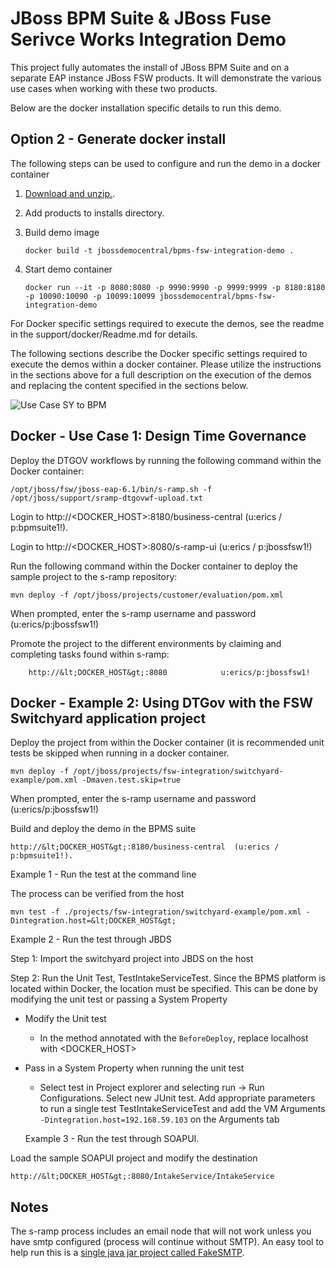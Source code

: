 JBoss BPM Suite & JBoss Fuse Serivce Works Integration Demo
===========================================================
This project fully automates the install of JBoss BPM Suite and on a separate EAP instance JBoss FSW products. It will demonstrate
the various use cases when working with these two products.

Below are the docker installation specific details to run this demo.

Option 2 - Generate docker install
----------------------------------
The following steps can be used to configure and run the demo in a docker container

1. [Download and unzip.](https://github.com/jbossdemocentral/bpms-fsw-integration-demo/archive/master.zip). 

2. Add products to installs directory.

3. Build demo image

	```
	docker build -t jbossdemocentral/bpms-fsw-integration-demo .
	```

4. Start demo container

	```
	docker run --it -p 8080:8080 -p 9990:9990 -p 9999:9999 -p 8180:8180 -p 10090:10090 -p 10099:10099 jbossdemocentral/bpms-fsw-integration-demo
	``` 
	
For Docker specific settings required to execute the demos, see the readme in the support/docker/Readme.md for details.

The following sections describe the Docker specific settings required to execute the demos within a docker container. Please utilize the instructions in the sections above for a full description on the execution of the demos and replacing the content specified in the sections below.


![Use Case SY to BPM](https://github.com/jbossdemocentral/bpms-fsw-integration-demo/blob/master/docs/demo-images/fsw-bpms-integration-2.png?raw=true)


Docker - Use Case 1: Design Time Governance  
----------------------------------
Deploy the DTGOV workflows by running the following command within the Docker container:

    /opt/jboss/fsw/jboss-eap-6.1/bin/s-ramp.sh -f /opt/jboss/support/sramp-dtgovwf-upload.txt

   Login to http://&lt;DOCKER_HOST&gt;:8180/business-central  (u:erics / p:bpmsuite1!).

   Login to http://&lt;DOCKER_HOST&gt;:8080/s-ramp-ui         (u:erics / p:jbossfsw1!)

Run the following command within the Docker container to deploy the sample project to the s-ramp repository:

    mvn deploy -f /opt/jboss/projects/customer/evaluation/pom.xml

When prompted, enter the s-ramp username and password (u:erics/p:jbossfsw1!)

Promote the project to the different environments by claiming and completing tasks found within s-ramp:

        http://&lt;DOCKER_HOST&gt;:8080            u:erics/p:jbossfsw1!       


Docker - Example 2: Using DTGov with the FSW Switchyard application project  
-------------------------------------------------------------------
Deploy the project from within the Docker container (it is recommended unit tests be skipped when running in a docker container.

    mvn deploy -f /opt/jboss/projects/fsw-integration/switchyard-example/pom.xml -Dmaven.test.skip=true

When prompted, enter the s-ramp username and password (u:erics/p:jbossfsw1!)

Build and deploy the demo in the BPMS suite 

    http://&lt;DOCKER_HOST&gt;:8180/business-central  (u:erics / p:bpmsuite1!).
  
Example 1 - Run the test at the command line

The process can be verified from the host

    mvn test -f ./projects/fsw-integration/switchyard-example/pom.xml -Dintegration.host=&lt;DOCKER_HOST&gt; 

Example 2 - Run the test through JBDS

   Step 1: Import the switchyard project into JBDS on the host
   
   Step 2: Run the Unit Test, TestIntakeServiceTest. Since the BPMS platform is located within Docker, the location must be specified. This can be done by modifying the unit test or passing a System Property
   
* Modify the Unit test
	* In the method annotated with the `BeforeDeploy`, replace localhost with &lt;DOCKER_HOST&gt;  
* Pass in a System Property when running the unit test
	* Select test in Project explorer and selecting run -> Run Configurations. Select new JUnit test. Add appropriate parameters to run a single test TestIntakeServiceTest and add the VM Arguments `-Dintegration.host=192.168.59.103` on the Arguments tab

   Example 3 - Run the test through SOAPUI.
   
Load the sample SOAPUI project and modify the destination 
 
    http://&lt;DOCKER_HOST&gt;:8080/IntakeService/IntakeService


Notes
-----
The s-ramp process includes an email node that will not work unless you have smtp configured (process will continue without SMTP). 
An easy tool to help run this is a [single java jar project called FakeSMTP](http://nilhcem.github.io/FakeSMTP).


